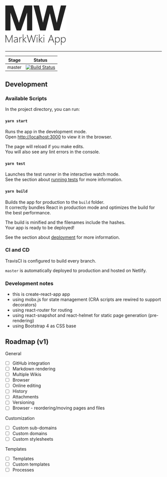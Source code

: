 ![MarkWiki App Logo](/resources/MarkWikiAppLightLogo.png)

---

| Stage  | Status                                                                                                          |
| ------ | --------------------------------------------------------------------------------------------------------------- |
| master | [![Build Status](https://travis-ci.org/MarkWiki/mwapp.svg?branch=master)](https://travis-ci.org/MarkWiki/mwapp) |

## Development

### Available Scripts

In the project directory, you can run:

#### `yarn start`

Runs the app in the development mode.<br>
Open [http://localhost:3000](http://localhost:3000) to view it in the browser.

The page will reload if you make edits.<br>
You will also see any lint errors in the console.

#### `yarn test`

Launches the test runner in the interactive watch mode.<br>
See the section about [running tests](#running-tests) for more information.

#### `yarn build`

Builds the app for production to the `build` folder.<br>
It correctly bundles React in production mode and optimizes the build for the best performance.

The build is minified and the filenames include the hashes.<br>
Your app is ready to be deployed!

See the section about [deployment](#deployment) for more information.

### CI and CD

TravisCI is configured to build every branch.

`master` is automatically deployed to production and hosted on Netlify.

### Development notes

- this is create-react-app app
- using mobx.js for state management (CRA scripts are rewired to support decorators)
- using react-router for routing
- using react-snapshot and react-helmet for static page generation (pre-rendering)
- using Bootstrap 4 as CSS base

## Roadmap (v1)

General

- [ ] GitHub integration
- [ ] Markdown rendering
- [ ] Multiple Wikis
- [ ] Browser
- [ ] Online editing
- [ ] History
- [ ] Attachments
- [ ] Versioning
- [ ] Browser - reordering/moving pages and files

Customization

- [ ] Custom sub-domains
- [ ] Custom domains
- [ ] Custom stylesheets

Templates

- [ ] Templates
- [ ] Custom templates
- [ ] Processes
